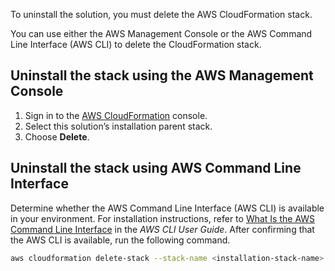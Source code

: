 To uninstall the solution, you must delete the AWS CloudFormation stack. 

You can use either the AWS Management Console or the AWS Command Line Interface (AWS CLI) to delete the CloudFormation stack.

## Uninstall the stack using the AWS Management Console

1. Sign in to the [AWS CloudFormation][cloudformation-console] console.
1. Select this solution’s installation parent stack.
1. Choose **Delete**.

## Uninstall the stack using AWS Command Line Interface

Determine whether the AWS Command Line Interface (AWS CLI) is available in your environment. For installation instructions, refer to [What Is the AWS Command Line Interface][aws-cli] in the *AWS CLI User Guide*. After confirming that the AWS CLI is available, run the following command.

```bash
aws cloudformation delete-stack --stack-name <installation-stack-name> --region <aws-region>
```


[cloudformation-console]: https://console.aws.amazon.com/cloudformation/home
[aws-cli]: https://docs.aws.amazon.com/cli/latest/userguide/cli-chap-welcome.html
